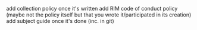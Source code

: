 add collection policy once it's written
add RIM code of conduct policy (maybe not the policy itself but that you wrote it/participated in its creation)
add subject guide once it's done (inc. in git)